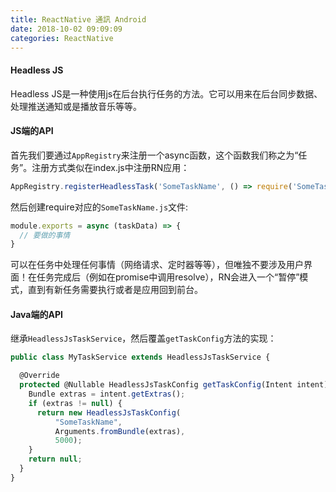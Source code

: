 ```yaml
---
title: ReactNative 通訊 Android
date: 2018-10-02 09:09:09
categories: ReactNative
---
```

#### Headless JS

Headless JS是一种使用js在后台执行任务的方法。它可以用来在后台同步数据、处理推送通知或是播放音乐等等。

#### JS端的API

首先我们要通过`AppRegistry`来注册一个async函数，这个函数我们称之为“任务”。注册方式类似在index.js中注册RN应用：

```js
AppRegistry.registerHeadlessTask('SomeTaskName', () => require('SomeTaskName'));
```

然后创建require对应的`SomeTaskName.js`文件:

```js
module.exports = async (taskData) => {
  // 要做的事情
}
```

可以在任务中处理任何事情（网络请求、定时器等等），但唯独不要涉及用户界面！在任务完成后（例如在promise中调用resolve），RN会进入一个“暂停”模式，直到有新任务需要执行或者是应用回到前台。



#### Java端的API

继承`HeadlessJsTaskService`，然后覆盖`getTaskConfig`方法的实现：

```js
public class MyTaskService extends HeadlessJsTaskService {

  @Override
  protected @Nullable HeadlessJsTaskConfig getTaskConfig(Intent intent) {
    Bundle extras = intent.getExtras();
    if (extras != null) {
      return new HeadlessJsTaskConfig(
          "SomeTaskName",
          Arguments.fromBundle(extras),
          5000);
    }
    return null;
  }
}
```



